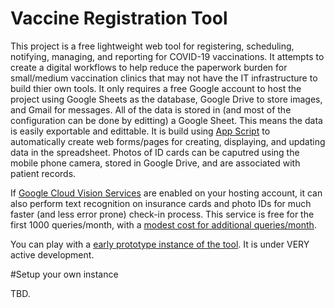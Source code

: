 # Vaccine Registration Tool

This project is a free lightweight web tool for registering, scheduling, notifying, managing, and reporting for COVID-19 vaccinations. It attempts to create a digital workflows to help reduce the paperwork burden for small/medium vaccination clinics that may not have the IT infrastructure to build thier own tools.  It only requires a free Google account to host the project using Google Sheets as the database, Google Drive to store images, and Gmail for messages.  All of the data is stored in (and most of the configuration can be done by editting) a Google Sheet. This means the data is easily exportable and edittable. It is build using [App Script](https://developers.google.com/apps-script) to automatically create web forms/pages for creating, displaying, and updating data in the spreadsheet. Photos of ID cards can be caputred using the mobile phone camera, stored in Google Drive, and are associated with patient records.

If [Google Cloud Vision Services](https://cloud.google.com/vision) are enabled on your hosting account, it can also perform text recognition on insurance cards and photo IDs for much faster (and less error prone) check-in process.  This service is free for the first 1000 queries/month, with a [modest cost for additional queries/month](https://cloud.google.com/vision/pricing).

You can play with a [early prototype instance of the tool](https://script.google.com/macros/s/AKfycbxqX4NDfrTFaTn25ilzazqobWwMPT1IKzxHUdJBnnWPI3pjZ2tAV615d7vwLxT2H0Ls-g/exec).  It is under VERY active development.

#Setup your own instance

TBD.
